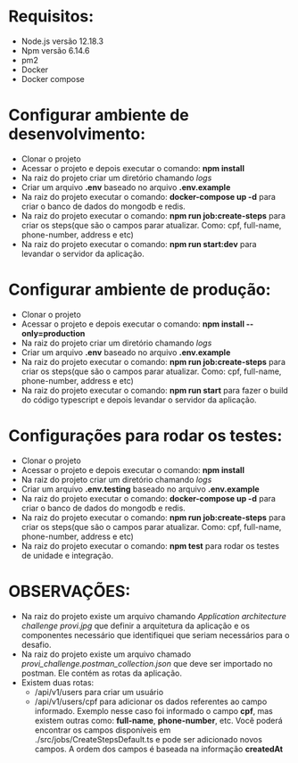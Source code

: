 Requisitos:
============

- Node.js versão 12.18.3
- Npm versão 6.14.6
- pm2
- Docker
- Docker compose


Configurar ambiente de desenvolvimento:
========================================

- Clonar o projeto
- Acessar o projeto e depois executar o comando: **npm install**
- Na raiz do projeto criar um diretório chamando *logs*
- Criar um arquivo **.env** baseado no arquivo **.env.example**
- Na raiz do projeto executar o comando: **docker-compose up -d** para criar o banco de dados do mongodb e redis.
- Na raiz do projeto executar o comando: **npm run job:create-steps** para criar os steps(que são o campos parar atualizar. Como: cpf, full-name, phone-number, address e etc)
- Na raiz do projeto executar o comando: **npm run start:dev** para levandar o servidor da aplicação.

Configurar ambiente de produção:
================================

- Clonar o projeto
- Acessar o projeto e depois executar o comando: **npm install --only=production**
- Na raiz do projeto criar um diretório chamando *logs*
- Criar um arquivo **.env** baseado no arquivo **.env.example**
- Na raiz do projeto executar o comando: **npm run job:create-steps** para criar os steps(que são o campos parar atualizar. Como: cpf, full-name, phone-number, address e etc)
- Na raiz do projeto executar o comando: **npm run start** para fazer o build do código typescript e depois levandar o servidor da aplicação.


Configurações para rodar os testes:
====================================

- Clonar o projeto
- Acessar o projeto e depois executar o comando: **npm install**
- Na raiz do projeto criar um diretório chamando *logs*
- Criar um arquivo **.env.testing** baseado no arquivo **.env.example**
- Na raiz do projeto executar o comando: **docker-compose up -d** para criar o banco de dados do mongodb e redis.
- Na raiz do projeto executar o comando: **npm run job:create-steps** para criar os steps(que são o campos parar atualizar. Como: cpf, full-name, phone-number, address e etc)
- Na raiz do projeto executar o comando: **npm test** para rodar os testes de unidade e integração.


OBSERVAÇÕES:
============

- Na raiz do projeto existe um arquivo chamando *Application architecture challenge provi.jpg* que definir a arquitetura da aplicação e os componentes necessário que identifiquei que seriam necessários para o desafio.
- Na raiz do projeto existe um arquivo chamado *provi_challenge.postman_collection.json* que deve ser importado no postman. Ele contém as rotas da aplicação.
- Existem duas rotas:
    - /api/v1/users para criar um usuário
    - /api/v1/users/cpf para adicionar os dados referentes ao campo informado. Exemplo nesse caso foi informado o campo **cpf**, mas existem outras como: **full-name**, **phone-number**, etc. Você poderá encontrar os campos disponíveis em ./src/jobs/CreateStepsDefault.ts e pode ser adicionado novos campos. A ordem dos campos é baseada na informação **createdAt**
